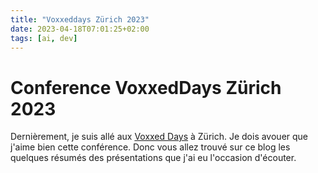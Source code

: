 ```yaml
---
title: "Voxxeddays Zürich 2023"
date: 2023-04-18T07:01:25+02:00
tags: [ai, dev] 
---
```


# Conference VoxxedDays Zürich 2023

Dernièrement, je suis allé aux [Voxxed Days](https://voxxeddays.com/zurich/) à Zürich. Je dois avouer que j'aime bien cette conférence. Donc vous allez trouvé sur ce blog les quelques résumés des présentations que j'ai eu l'occasion d'écouter.


